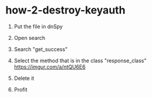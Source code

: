 # how-2-destroy-keyauth

1. Put the file in dnSpy

2. Open search

3. Search "get_success"

4. Select the method that is in the class "response_class"
https://imgur.com/a/ntQU6E6

5. Delete it

6. Profit
